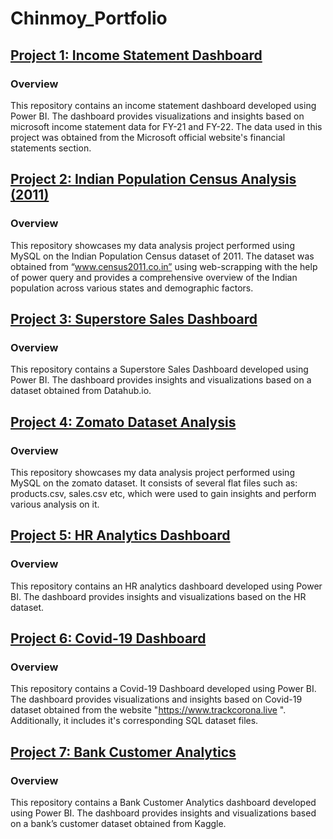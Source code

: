 # Chinmoy_Portfolio
## [Project 1: Income Statement Dashboard](https://github.com/chinmoy2306/Income_statement_analytics.git)
### Overview
This repository contains an income statement dashboard developed using Power BI. The dashboard provides visualizations and insights based on microsoft income statement data for FY-21 and FY-22. The data used in this project was obtained from the Microsoft official website's financial statements section.
## [Project 2: Indian Population Census Analysis (2011)](https://github.com/chinmoy2306/census_2011_analysis.git)
### Overview
This repository showcases my data analysis project performed using MySQL on the Indian Population Census dataset of 2011. The dataset was obtained from “www.census2011.co.in” using web-scrapping with the help of power query and provides a comprehensive overview of the Indian population across various states and demographic factors.
## [Project 3: Superstore Sales Dashboard](https://github.com/chinmoy2306/superstore_sales_analysis.git)
### Overview
This repository contains a Superstore Sales Dashboard developed using Power BI. The dashboard provides insights and visualizations based on a dataset obtained from Datahub.io.
## [Project 4: Zomato Dataset Analysis](https://github.com/chinmoy2306/zomato_data_analysis.git)
### Overview
This repository showcases my data analysis project performed using MySQL on the zomato dataset.
It consists of several flat files such as: products.csv, sales.csv etc, which were used to gain insights and perform various analysis on it.
## [Project 5: HR Analytics Dashboard](https://github.com/chinmoy2306/HR_analytics.git)
### Overview
This repository contains an HR analytics dashboard developed using Power BI. The dashboard provides insights and visualizations based on the HR dataset.
## [Project 6: Covid-19 Dashboard](https://github.com/chinmoy2306/Covid-19_dashboard.git)
### Overview
This repository contains a Covid-19 Dashboard developed using Power BI. The dashboard provides visualizations and insights based on Covid-19 dataset obtained from the website "https://www.trackcorona.live ". Additionally, it includes it's corresponding SQL dataset files.
## [Project 7: Bank Customer Analytics](https://github.com/chinmoy2306/Bank_Customer_Analytics.git)
### Overview
This repository contains a Bank Customer Analytics dashboard developed using Power BI. The dashboard provides insights and visualizations based on a bank’s customer dataset obtained from Kaggle.
